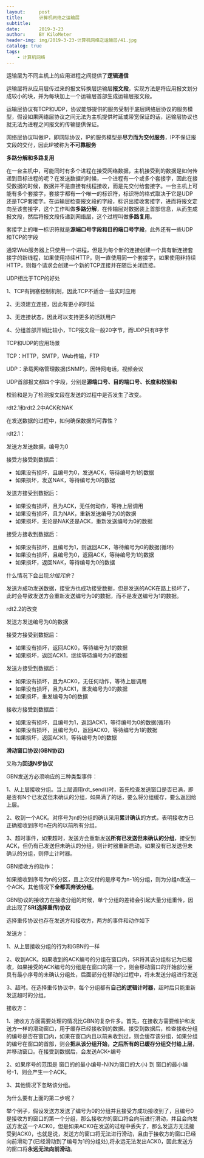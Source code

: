 ```yaml
---
layout:     post
title:      计算机网络之运输层
subtitle:   
date:       2019-3-23
author:     BY KiloMeter
header-img: img/2019-3-23-计算机网络之运输层/41.jpg
catalog: true
tags:
    - 计算机网络
---
```



运输层为不同主机上的应用进程之间提供了**逻辑通信**

运输层将从应用层传过来的报文转换层运输层**报文段**，实现方法是将应用报文划分成较小的块，并为每块加上一个运输层首部生成运输层报文段。

运输层协议有TCP和UDP，协议能够提供的服务受制于底层网络层协议的服务模型，假设如果网络层协议之间无法为主机提供时延或带宽保证的话，运输层协议也就无法为进程之间报文的传输提供保证。

网络层协议叫做IP，即网际协议，IP的服务模型是**尽力而为交付服务**，IP不保证报文段的交付，因此IP被称为**不可靠服务**

**多路分解和多路复用**

在一台主机中，可能同时有多个进程在接受网络数据，主机接受到的数据是如何传递到目标进程的呢？在发送数据的时候，一个进程有一个或多个套接字，因此在接受数据的时候，数据并不是直接有线程接收，而是先交付给套接字。一台主机上可能有多个套接字，套接字都有一个唯一的标识符，标识符的格式取决于它是UDP还是TCP套接字。在运输层检查报文段的字段，标识出接收套接字，进而将报文定向至该套接字，这个工作叫做**多路分解**，在传输层对数据装上首部信息，从而生成报文段，然后将报文段传递到网络层，这个过程叫做**多路复用**。

套接字上的唯一标识符就是**源端口号字段和目的端口号字段**，此外还有一些UDP和TCP的字段

通常Web服务器上只使用一个进程，但是为每个新的连接创建一个具有新连接套接字的新线程，如果使用持续HTTP，则一直使用同一个套接字，如果使用非持续HTTP，则每个请求会创建一个新的TCP连接并在随后关闭连接。

UDP相比于TCP的好处

1、TCP有拥塞控制机制，因此TCP不适合一些实时应用

2、无须建立连接，因此有更小的时延

3、无连接状态，因此可以支持更多的活跃用户

4、分组首部开销比较小，TCP报文段一般20字节，而UDP只有8字节

TCP和UDP的应用场景

TCP：HTTP，SMTP，Web传输，FTP

UDP：承载网络管理数据(SNMP)，因特网电话，视频会议

UDP首部报文都四个字段，分别是**源端口号、目的端口号、长度和校验和**

校验和是为了检测报文段在发送的过程中是否发生了改变。



rdt2.1和rdt2.2中ACK和NAK

在发送数据的过程中，如何确保数据的可靠性？

rdt2.1：

发送方发送数据，编号为0

接受方接受到数据后：

* 如果没有损坏，且编号为0，发送ACK，等待编号为1的数据
* 如果损坏，发送NAK，等待编号为0的数据

发送方接受到数据后：

* 如果没有损坏，且为ACK，无任何动作，等待上层调用
* 如果没有损坏，且为NAK，重新发送编号为0的数据
* 如果损坏，无论是NAK还是ACK，重新发送编号为0的数据

接受方接收到数据后：

* 如果没有损坏，且编号为1，则返回ACK，等待编号为0的数据(循环)
* 如果没有损坏，且编号为0，返回ACK，等待编号为1的数据
* 如果损坏，返回NAK，等待编号为0的数据

什么情况下会出现*分组冗余*？

发送方成功发送数据，接受方也成功接受数据，但是发送的ACK在路上损坏了，此时会导致发送方会重新发送编号为0的数据，而不是发送编号为1的数据。

rdt2.2的改变

发送方发送编号为0的数据

接受方接受到数据后：

* 如果没有损坏，返回ACK0，等待编号为1的数据
* 如果损坏，返回ACK1，继续等待编号为0的数据

发送方接受到数据后：

* 如果没有损坏，且为ACK0，无任何动作，等待上层调用
* 如果没有损坏，且为ACK1，重发编号为0的数据
* 如果损坏，重发编号为0的数据

接收方接受到数据后：

* 如果没有损坏，且编号为1，返回ACK1，等待编号为0的数据(循环)
* 如果没有损坏，且编号为0，返回ACK0，等待编号为1的数据
* 如果损坏，返回ACK1，等待编号为0的数据

**滑动窗口协议(GBN协议)**

又称为**回退N步协议**

GBN发送方必须响应的三种类型事件：

1、从上层接收分组。当上层调用rdt_send()时，首先检查发送窗口是否已满，即是否有N个已发送但未确认的分组，如果满了的话，要么将分组缓存，要么返回给上层。

2、收到一个ACK。对序号为n的分组的确认采用**累计确认**的方式，表明接收方已正确接收到序号n在内的以前所有分组。

3、超时事件，如果超时，发送方会重新发送**所有已发送但未确认的分组**，接受到ACK，但仍有已发送但未确认的分组，则计时器重新启动，如果没有已发送但未确认的分组，则停止计时器。

GBN接收方的动作：

如果接收到序号为n的分区，且上次交付的是序号为n-1的分组，则为分组n发送一个ACK。其他情况下**全都丢弃该分组**。

GBN协议的接收方在接收分组的时候，单个分组的差错会引起大量分组重传，因此出现了**SR(选择重传)协议**

选择重传协议也存在发送方和接收方，两方的事件和动作如下

发送方：

1、从上层接收分组的行为和GBN的一样

2、收到ACK。如果收到的ACK编号的分组在窗口内，SR将其该分组标记为已接收，如果接受的ACK编号的分组是在窗口的第一个，则会移动窗口的开始部分至具有最小序号的未确认分组处，后面部分在移动的过程中，将未发送分组进行发送

3、超时。在选择重传协议中，每个分组都有**自己的逻辑计时器**，超时后只能重新发送超时的分组。

接收方：

1、接收方方面需要处理的情况比GBN的复杂许多。首先，在接收方需要维护和发送方一样的滑动窗口，用于缓存已经接收到的数据。接受到数据后，检查接收分组的编号是否在窗口内，如果在窗口内且以前未收到过，则会缓存该分组，如果分组的编号在窗口的首部，则会**把从该分组开始，之后所有的已缓存分组交付给上层**，并移动窗口。在接受到数据后，会发送ACK+编号

2、如果序号的范围是 窗口的的最小编号-N(N为窗口的大小) 到 窗口的最小编号-1，则会产生一个ACK。

3、其他情况下忽略该分组。

为什么要有上面的第二步呢？

举个例子，假设发送方发送了编号为0的分组并且接受方成功接收到了，且编号0是接收方的窗口的第一个分组，那么接收方的窗口将会向前进行滑动，并且会向发送方发送一个ACK0，但是如果ACK0在发送的过程中丢失了，那么发送方无法接受到ACK0，也就是说，发送方的窗口将无法进行滑动，且由于接收方的窗口已经向前滑动了(已经滑动到了编号为1的分组处),将永远无法发出ACK0，因此发送方的窗口将**永远无法向前滑动**。
